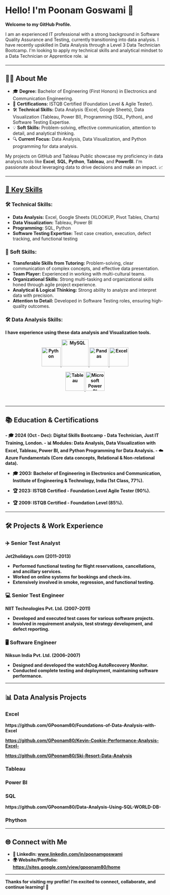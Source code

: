 # Hello! I'm Poonam Goswami 👋

<B>Welcome to my GitHub Profile.</B>

I am an experienced IT professional with a strong background in Software Quality Assurance and Testing, currently transitioning into data analysis. I have recently upskilled in Data Analysis through a Level 3 Data Technician Bootcamp. I'm looking to apply my technical skills and analytical mindset to a Data Technician or Apprentice role. 📊
<hr>
<h2>
<B>👨‍💻 About Me</B>
</h2>

- 🎓 **Degree:** Bachelor of Engineering (First Honors) in Electronics and Communication Engineering.
- 📜 **Certifications:** ISTQB Certified (Foundation Level & Agile Tester).
- 🛠️ **Technical Skills:** Data Analysis (Excel, Google Sheets), Data Visualization (Tableau, Power BI), Programming (SQL, Python), and Software Testing Expertise.
- 💡 **Soft Skills:** Problem-solving, effective communication, attention to detail, and analytical thinking.
- 🔍 **Current Focus:** Data Analysis, Data Visualization, and Python programming for data analysis.

My projects on GitHub and Tableau Public showcase my proficiency in data analysis tools like **Excel**, **SQL**, **Python**, **Tableau**, and **PowerBI**. I'm passionate about leveraging data to drive decisions and make an impact. 📈
<hr>

<h2>
<B><u>🚀 Key Skills</u></B>
</h2>



### 🛠️ **Technical Skills:**
- **Data Analysis:** Excel, Google Sheets (XLOOKUP, Pivot Tables, Charts)
- **Data Visualization:** Tableau, Power BI
- **Programming:** SQL, Python
- **Software Testing Expertise:** Test case creation, execution, defect tracking, and functional testing

### 💼 **Soft Skills:**
- **Transferable Skills from Tutoring:** Problem-solving, clear communication of complex concepts, and effective data presentation.
- **Team Player:** Experienced in working with multi-cultural teams.
- **Organizational Skills:** Strong multi-tasking and organizational skills honed through agile project experience.
- **Analytical & Logical Thinking:** Strong ability to analyze and interpret data with precision.
- **Attention to Detail:** Developed in Software Testing roles, ensuring high-quality outcomes.

 ### 🛠️ Data Analysis Skills:

<b>I have experience using these data analysis and Visualization tools.<b>

<p align="center"> 
<a href="#" target="_blank">  <img src="https://www.python.org/static/community_logos/python-logo.png" alt="Python" height="60"/> </a>
<a href="#" target="_blank"> <img src="https://www.mysql.com/common/logos/logo-mysql-170x115.png" alt="MySQL" height="85"/> </a>
<a href="#" target="_blank"> <img src="https://upload.wikimedia.org/wikipedia/commons/thumb/e/ed/Pandas_logo.svg/2560px-Pandas_logo.svg.png" alt="Pandas" height="60"/> </a>
<a href="#" target="_blank"> <img src="https://upload.wikimedia.org/wikipedia/commons/thumb/3/34/Microsoft_Office_Excel_%282019%E2%80%93present%29.svg/512px-Microsoft_Office_Excel_%282019%E2%80%93present%29.svg.png" alt="Excel" height="60"/> </a>
</p> 
</p> 
 
<p align="center">  
<a href="#" target="_blank"> <img src="https://upload.wikimedia.org/wikipedia/en/thumb/0/06/Tableau_logo.svg/1920px-Tableau_logo.svg.png" alt="Tableau" height="60"/> </a> 
<a href="#" target="_blank"> <img src="https://insightsoftware.com/wp-content/uploads/2018/03/blog-microsoft-power-bi-solid-color.jpg" alt="Microsoft Power BI" height="60"/> </a> 
</p> 

<br>

<hr>
<H2> 📚 Education & Certifications  </H2>
- 🎓 2024 (Oct - Dec): Digital Skills Bootcamp - Data Technician, Just IT Training, London.
    - 📊 Modules: Data Analysis, Data Visualization with Excel, Tableau, Power BI, and Python Programming for Data Analysis.
    - ☁️ Azure Fundamentals (Core data concepts, Relational & Non-relational data).
  
- 🎓 2003: Bachelor of Engineering in Electronics and Communication, Institute of Engineering & Technology, India (1st Class, 77%).
   
- 🏆 2023: ISTQB Certified - Foundation Level Agile Tester (90%).

- 🏆 2009: ISTQB Certified - Foundation Level (85%).
<HR>
<H2> 🛠️ Projects & Work Experience</H2>

### ✈️ **Senior Test Analyst**  
Jet2holidays.com (2011–2013)  
- Performed functional testing for flight reservations, cancellations, and ancillary services.
- Worked on online systems for bookings and check-ins.
- Extensively involved in smoke, regression, and functional testing.

### 💻 **Senior Test Engineer**  
NIIT Technologies Pvt. Ltd. (2007–2011)  
- Developed and executed test cases for various software projects.
- Involved in requirement analysis, test strategy development, and defect reporting.

### 🖥️ **Software Engineer**  
Niksun India Pvt. Ltd. (2006–2007)  
- Designed and developed the watchDog AutoRecovery Monitor.
- Conducted complete testing and deployment, maintaining software performance.
<HR>
<H2>📊 Data Analysis Projects</H2>
<!--You can explore my data analysis projects on my [GitHub](https://github.com/YourUsername) and [Tableau Public](https://public.tableau.com/profile/yourusername).-->

<H3>Excel</H3>
 https://github.com/GPoonam80/Foundations-of-Data-Analysis-with-Excel
 
 https://github.com/GPoonam80/Kevin-Cookie-Performance-Analysis-Excel-
 
 https://github.com/GPoonam80/Ski-Resort-Data-Analysis

 

<H3>Tableau</H3>

<H3>Power BI</H3>

<H3>SQL</H3>
https://github.com/GPoonam80/Data-Analysis-Using-SQL-WORLD-DB-

<H3>Phython</H3>
<HR>
<H2>🌐 Connect with Me</H2>

- 🔗 **LinkedIn:** www.linkedin.com/in/poonamgoswami
- 🌍 **Website/Portfolio:** https://sites.google.com/view/gpoonam80/home



---

Thanks for visiting my profile! I’m excited to connect, collaborate, and continue learning! 🚀



<!---
GPoonam80/GPoonam80 is a ✨ special ✨ repository because its `README.md` (this file) appears on your GitHub profile.
You can click the Preview link to take a look at your changes.
--->
